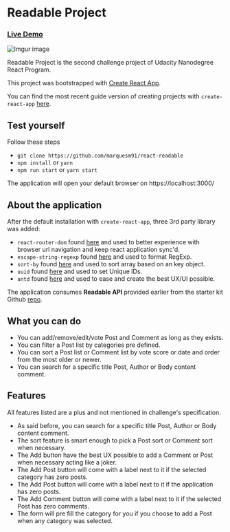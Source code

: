 # Readable Project

### [Live Demo](https://react-readable-4b661.firebaseapp.com/)

<img src="https://i.imgur.com/kWYD7s5.png" alt="Imgur image" />

Readable Project is the second challenge project of Udacity Nanodegree React Program.

This project was bootstrapped with [Create React App](https://github.com/facebookincubator/create-react-app).

You can find the most recent guide version of creating projects with `create-react-app` [here](https://github.com/facebookincubator/create-react-app/blob/master/packages/react-scripts/template/README.md).

## Test yourself

Follow these steps

* `git clone https://github.com/marquesm91/react-readable`
* `npm install` or `yarn`
* `npm run start` or `yarn start`

The application will open your default browser on https://localhost:3000/

## About the application

After the default installation with `create-react-app`, three 3rd party library was added:

* `react-router-dom` found [here](https://github.com/ReactTraining/react-router) and used to better experience with browser url navigation and keep react application sync'd.
* `escape-string-regexp` found [here](https://github.com/sindresorhus/escape-string-regexp) and used to format RegExp.
* `sort-by` found [here](https://github.com/kvnneff/sort-by) and used to sort array based on an key object.
* `uuid` found [here](https://github.com/kelektiv/node-uuid) and used to set Unique IDs.
* `antd` found [here](https://github.com/ant-design/ant-design) and used to ease and create the best UX/UI possible.

The application consumes **Readable API** provided earlier from the starter kit Github [repo](https://github.com/udacity/reactnd-project-readable-starter).

## What you can do

* You can add/remove/edit/vote Post and Comment as long as they exists.
* You can filter a Post list by categories pre defined.
* You can sort a Post list or Comment list by vote score or date and order from the most older or newer.
* You can search for a specific title Post, Author or Body content comment.

## Features

All features listed are a plus and not mentioned in challenge's specification.

* As said before, you can search for a specific title Post, Author or Body content comment.
* The sort feature is smart enough to pick a Post sort or Comment sort when necessary.
* The Add button have the best UX possible to add a Comment or Post when necessary acting like a joker.
* The Add Post button will come with a label next to it if the selected category has zero posts.
* The Add Post button will come with a label next to it if the application has zero posts.
* The Add Comment button will come with a label next to it if the selected Post has zero comments.
* The form will pre fill the category for you if you choose to add a Post when any category was selected.
